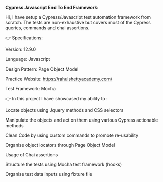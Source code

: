 **Cypress Javascript End To End Framework:**

Hi, I have setup a Cypress/Javascript test automation framework from scratch. The tests are non-exhaustive but covers most of the Cypress queries, commands and chai assertions.

👉 Specifications:

Version: 12.9.0

Language: Javascript

Design Pattern: Page Object Model

Practice Website: https://rahulshettyacademy.com/

Test Framework: Mocha


👉 In this project I have showcased my ability to :

Locate objects using Jquery methods and CSS selectors

Manipulate the objects and act on them using various Cypress actionable methods

Clean Code by using custom commands to promote re-usability

Organise object locators through Page Object Model

Usage of Chai assertions 

Structure the tests using Mocha test framework (hooks)

Organise test data inputs using fixture file 




